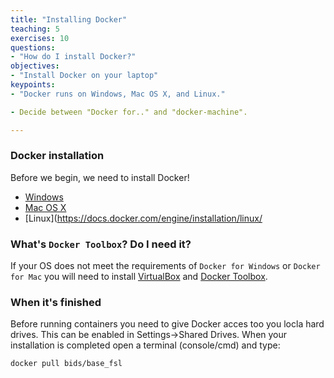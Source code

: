```yaml
---
title: "Installing Docker"
teaching: 5
exercises: 10
questions:
- "How do I install Docker?"
objectives:
- "Install Docker on your laptop"
keypoints:
- "Docker runs on Windows, Mac OS X, and Linux."

- Decide between "Docker for.." and "docker-machine".

---
```


### Docker installation

Before we begin, we need to install Docker!

- [Windows](https://docs.docker.com/engine/installation/windows/)
- [Mac OS X](https://docs.docker.com/engine/installation/mac/)
- [Linux](https://docs.docker.com/engine/installation/linux/

### What's `Docker Toolbox`? Do I need it?

If your OS does not meet the requirements of `Docker for Windows` or `Docker for Mac` you will need to install [VirtualBox](https://www.virtualbox.org) and [Docker Toolbox](https://www.docker.com/products/docker-toolbox).


### When it's finished
Before running containers you need to give Docker acces too you locla hard drives. This can be enabled in Settings->Shared Drives.
When your installation is completed open a terminal (console/cmd) and type:

`docker pull bids/base_fsl`
